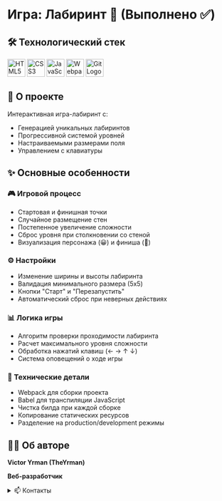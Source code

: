 # Игра: Лабиринт 🏰 (Выполнено ✅)

## 🛠 Технологический стек

<div align="left">
  <img src="https://cdn.jsdelivr.net/gh/devicons/devicon/icons/html5/html5-original.svg" height="40" width="40" alt="HTML5 Logo"/>
  <img src="https://cdn.jsdelivr.net/gh/devicons/devicon/icons/css3/css3-original.svg" height="40" width="40" alt="CSS3 Logo"/>
  <img src="https://cdn.jsdelivr.net/gh/devicons/devicon/icons/javascript/javascript-original.svg" height="40" width="40" alt="JavaScript Logo"/>
  <img src="https://cdn.jsdelivr.net/gh/devicons/devicon/icons/webpack/webpack-original.svg" height="40" width="40" alt="Webpack Logo"/>
  <img src="https://cdn.jsdelivr.net/gh/devicons/devicon/icons/git/git-original.svg" height="40" width="40" alt="Git Logo"/>
</div>

## 📝 О проекте

Интерактивная игра-лабиринт с:

- Генерацией уникальных лабиринтов
- Прогрессивной системой уровней
- Настраиваемыми размерами поля
- Управлением с клавиатуры

## ✨ Основные особенности

### 🎮 Игровой процесс

- Стартовая и финишная точки
- Случайное размещение стен
- Постепенное увеличение сложности
- Сброс уровня при столкновении со стеной
- Визуализация персонажа (😀) и финиша (🏁)

### ⚙️ Настройки

- Изменение ширины и высоты лабиринта
- Валидация минимального размера (5x5)
- Кнопки "Старт" и "Перезапустить"
- Автоматический сброс при неверных действиях

### 📊 Логика игры

- Алгоритм проверки проходимости лабиринта
- Расчет максимального уровня сложности
- Обработка нажатий клавиш (← → ↑ ↓)
- Система оповещений о ходе игры

### 🔧 Технические детали

- Webpack для сборки проекта
- Babel для транспиляции JavaScript
- Чистка билда при каждой сборке
- Копирование статических ресурсов
- Разделение на production/development режимы

## 👨‍💻 Об авторе

**Victor Yrman (TheYrman)**

**Веб-разработчик**

<details> <summary>📫 Контакты</summary>
<img src="https://upload.wikimedia.org/wikipedia/commons/8/82/Telegram_logo.svg" width="16" alt="Telegram"/> [Telegram](https://t.me/theyrman_development)

<img src="https://upload.wikimedia.org/wikipedia/commons/c/ca/LinkedIn_logo_initials.png" width="16" alt="LinkedIn"/> [LinkedIn](https://www.linkedin.com/in/vitya-yrman-a83508264/)

📍 Брест, Беларусь

</details>
